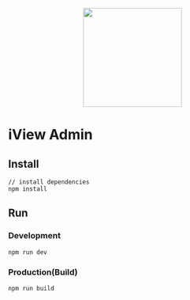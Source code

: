 <p align="center">
    <a href="https://www.iviewui.com">
        <img width="200" src="https://file.iviewui.com/logo-new.svg">
    </a>
</p>

# iView Admin


## Install
```bush
// install dependencies
npm install
```
## Run
### Development
```bush
npm run dev
```
### Production(Build)
```bush
npm run build
